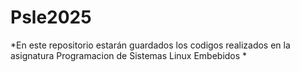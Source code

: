 # Psle2025
*En este repositorio estarán guardados los codigos realizados en la asignatura Programacion de Sistemas Linux Embebidos *
